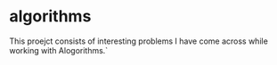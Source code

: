 # algorithms
This proejct consists of interesting problems I have 
come across while working with Alogorithms.`
